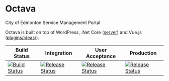 # Octava
City of Edmonton Service Management Portal

Octava is built on top of WordPress, .Net Core ([server](https://github.com/coe-google-apps-support/oct-portal/tree/master/server)) and Vue.js ([plugins/ideas/](https://github.com/coe-google-apps-support/oct-portal/tree/master/plugins/ideas)).

| Build Status | Integration | User Acceptance | Production |
| ------------ | ----------- | --------------- | ---------- |
| [![Build Status](https://cityofedmonton.visualstudio.com/_apis/public/build/definitions/8e28b3e6-6af0-4fd3-af20-005e391b5ab0/16/badge)](https://cityofedmonton.visualstudio.com/Octava/_build/index?definitionId=16) | [![Release Status](https://cityofedmonton.vsrm.visualstudio.com/_apis/public/Release/badge/8e28b3e6-6af0-4fd3-af20-005e391b5ab0/10/15)](https://cityofedmonton.visualstudio.com/Octava/_release?definitionId=10&_a=releases) | [![Release Status](https://cityofedmonton.vsrm.visualstudio.com/_apis/public/Release/badge/8e28b3e6-6af0-4fd3-af20-005e391b5ab0/10/16)](https://cityofedmonton.visualstudio.com/Octava/_release?definitionId=10&_a=releases) | [![Release Status](https://cityofedmonton.vsrm.visualstudio.com/_apis/public/Release/badge/8e28b3e6-6af0-4fd3-af20-005e391b5ab0/10/17)](https://cityofedmonton.visualstudio.com/Octava/_release?definitionId=10&_a=releases) |
